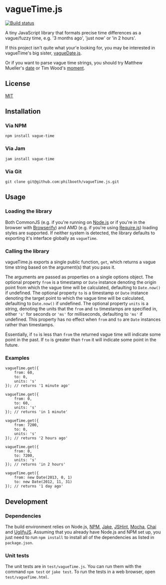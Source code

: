 # vagueTime.js

[![Build status][ci-image]][ci-status]

A tiny JavaScript library
that formats precise time differences
as a vague/fuzzy time,
e.g. '3 months ago', 'just now' or 'in 2 hours'.

If this project isn't quite what your'e looking for,
you may be interested in vagueTime's big sister,
[vagueDate.js][vague-date].

Or if you want
to parse vague time strings,
you should try
Matthew Mueller's [date]
or Tim Wood's [moment].

## License

[MIT][license]

## Installation

### Via NPM

```
npm install vague-time
```

### Via Jam

```
jam install vague-time
```

### Via Git

```
git clone git@github.com:philbooth/vagueTime.js.git
```

## Usage

### Loading the library

Both
CommonJS
(e.g.
if you're running on [Node.js][node]
or if you're in the browser with [Browserify])
and AMD
(e.g. if you're using [Require.js][require])
loading styles are supported.
If neither system is detected,
the library defaults to
exporting it's interface globally
as `vagueTime`.

### Calling the library

vagueTime.js exports a single public function, `get`,
which returns a vague time string
based on the argument(s) that you pass it.

The arguments are passed as properties on a single options object.
The optional property `from` is a timestamp or `Date` instance
denoting the origin point from which the vague time will be calculated,
defaulting to `Date.now()` if undefined.
The optional property `to` is a timestamp or `Date` instance
denoting the target point to which the vague time will be calculated,
defaulting to `Date.now()` if undefined.
The optional property `units` is a string,
denoting the units that the `from` and `to` timestamps are specified in,
either `'s'` for seconds or `'ms'` for milliseconds,
defaulting to `'ms'` if undefined.
This property has no effect
when `from` and `to` are `Date` instances
rather than timestamps.

Essentially, if `to` is less than `from` the returned vague time will
indicate some point in the past. If `to` is greater than `from` it will
indicate some point in the future.

### Examples

```
vagueTime.get({
    from: 60,
    to: 0,
	units: 's'
}); // returns '1 minute ago'

vagueTime.get({
    from: 0,
    to: 60,
	units: 's'
}); // returns 'in 1 minute'

vagueTime.get({
    from: 7200,
    to: 0,
	units: 's'
}); // returns '2 hours ago'

vagueTime.get({
    from: 0,
    to: 7200,
	units: 's'
}); // returns 'in 2 hours'

vagueTime.get({
    from: new Date(2013, 0, 1)
	to: new Date(2012, 11, 31)
}); // returns '1 day ago'
```

## Development

### Dependencies

The build environment relies on
Node.js,
[NPM],
[Jake],
[JSHint],
[Mocha],
[Chai] and
[UglifyJS].
Assuming that you already have Node.js and NPM set up,
you just need to run `npm install`
to install all of the dependencies as listed in `package.json`.

### Unit tests

The unit tests are in `test/vagueTime.js`.
You can run them with the command `npm test` or `jake test`.
To run the tests in a web browser,
open `test/vagueTime.html`.

[ci-image]: https://secure.travis-ci.org/philbooth/vagueTime.js.png?branch=master
[ci-status]: http://travis-ci.org/#!/philbooth/vagueTime.js
[vague-date]: https://github.com/philbooth/vagueDate.js
[date]: https://github.com/MatthewMueller/date
[moment]: https://github.com/timrwood/moment
[license]: https://github.com/philbooth/vagueTime.js/blob/master/COPYING
[node]: http://nodejs.org/
[browserify]: http://browserify.org/
[require]: http://requirejs.org/
[npm]: https://npmjs.org/
[jake]: https://github.com/mde/jake
[jshint]: https://github.com/jshint/node-jshint
[mocha]: http://visionmedia.github.com/mocha
[chai]: http://chaijs.com/
[uglifyjs]: https://github.com/mishoo/UglifyJS

